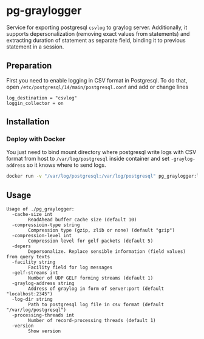 # pg-graylogger

Service for exporting postgresql `csvlog` to graylog server.
Additionally, it supports depersonalization (removing exact values from statements) and
extracting duration of statement as separate field, binding it to previous statement in a session. 

## Preparation
First you need to enable logging in CSV format in Postgresql.
To do that, open `/etc/postgresql/14/main/postgresql.conf` and add or change lines

```
log_destination = "csvlog"
loggin_collector = on
```

## Installation

### Deploy with Docker

You just need to bind mount directory where postgresql write logs with CSV format from host to `/var/log/postgresql` inside container and set `-graylog-address` so it knows where to send logs.

```bash
docker run -v "/var/log/postgresql:/var/log/postgresql" pg_graylogger:latest -graylog-address graylog.local:2345 -depers -facility develop
```

## Usage

```console
Usage of ./pg_graylogger:
  -cache-size int
    	ReadAhead buffer cache size (default 10)
  -compressioin-type string
    	Compression type (gzip, zlib or none) (default "gzip")
  -compression-level int
    	Compression level for gelf packets (default 5)
  -depers
    	Depersonalize. Replace sensible information (field values) from query texts
  -facility string
    	Facility field for log messages
  -gelf-streams int
    	Number of UDP GELF forming streams (default 1)
  -graylog-address string
    	Address of graylog in form of server:port (default "localhost:2345")
  -log-dir string
    	Path to postgresql log file in csv format (default "/var/log/postgresql")
  -processing-threads int
    	Number of record-processing threads (default 1)
  -version
    	Show version
```
